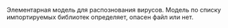 Элементарная модель для распознования вирусов.
Модель по списку импортируемых библиотек определяет, опасен файл или нет.
